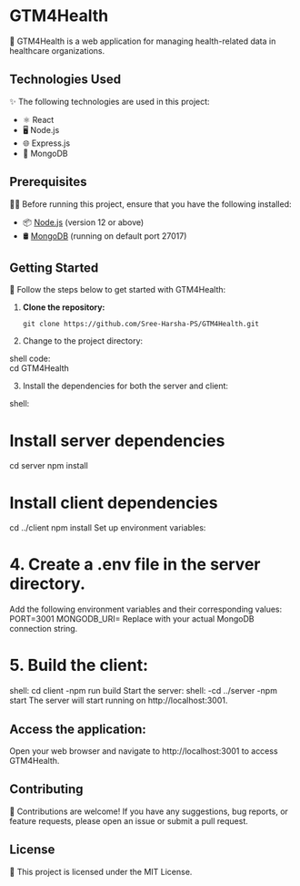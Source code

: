 # GTM4Health

🏥 GTM4Health is a web application for managing health-related data in healthcare organizations.

## Technologies Used

✨ The following technologies are used in this project:

- ⚛️ React
- 🖥️ Node.js
- 🌐 Express.js
- 🍃 MongoDB

## Prerequisites

👨‍💻 Before running this project, ensure that you have the following installed:

- 📦 [Node.js](https://nodejs.org/) (version 12 or above)
- 🛢️ [MongoDB](https://www.mongodb.com/) (running on default port 27017)

## Getting Started

🚀 Follow the steps below to get started with GTM4Health:

1. **Clone the repository:**
   ```shell
   git clone https://github.com/Sree-Harsha-PS/GTM4Health.git
2. Change to the project directory:

  shell code:  
  cd GTM4Health

3. Install the dependencies for both the server and client:

  shell:
  # Install server dependencies
  
  cd server
  npm install

  # Install client dependencies
  
  cd ../client
  npm install
  Set up environment variables:

# 4. Create a .env file in the server directory.
  Add the following environment variables and their corresponding values:
  PORT=3001
  MONGODB_URI=<your-mongodb-connection-string>
  Replace <your-mongodb-connection-string> with your actual MongoDB connection string.
  
 # 5. Build the client:

shell:
cd client
-npm run build
Start the server:
shell:
-cd ../server
-npm start
The server will start running on http://localhost:3001.

## Access the application:

Open your web browser and navigate to http://localhost:3001 to access GTM4Health.

## Contributing
🤝 Contributions are welcome! If you have any suggestions, bug reports, or feature requests, please open an issue or submit a pull request.

## License
📄 This project is licensed under the MIT License.
